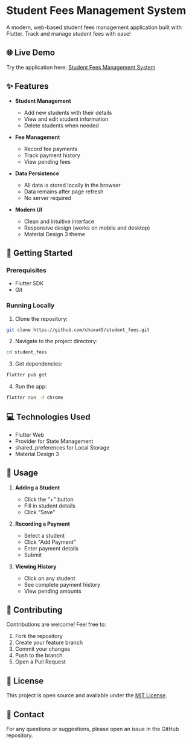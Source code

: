 # Student Fees Management System

A modern, web-based student fees management application built with Flutter. Track and manage student fees with ease!

## 🌐 Live Demo

Try the application here: [Student Fees Management System](https://chaxu45.github.io/student_fees/)

## ✨ Features

- **Student Management**
  - Add new students with their details
  - View and edit student information
  - Delete students when needed

- **Fee Management**
  - Record fee payments
  - Track payment history
  - View pending fees

- **Data Persistence**
  - All data is stored locally in the browser
  - Data remains after page refresh
  - No server required

- **Modern UI**
  - Clean and intuitive interface
  - Responsive design (works on mobile and desktop)
  - Material Design 3 theme

## 🚀 Getting Started

### Prerequisites
- Flutter SDK
- Git

### Running Locally

1. Clone the repository:
```bash
git clone https://github.com/chaxu45/student_fees.git
```

2. Navigate to the project directory:
```bash
cd student_fees
```

3. Get dependencies:
```bash
flutter pub get
```

4. Run the app:
```bash
flutter run -d chrome
```

## 💻 Technologies Used

- Flutter Web
- Provider for State Management
- shared_preferences for Local Storage
- Material Design 3

## 📱 Usage

1. **Adding a Student**
   - Click the "+" button
   - Fill in student details
   - Click "Save"

2. **Recording a Payment**
   - Select a student
   - Click "Add Payment"
   - Enter payment details
   - Submit

3. **Viewing History**
   - Click on any student
   - See complete payment history
   - View pending amounts

## 🤝 Contributing

Contributions are welcome! Feel free to:
1. Fork the repository
2. Create your feature branch
3. Commit your changes
4. Push to the branch
5. Open a Pull Request

## 📄 License

This project is open source and available under the [MIT License](LICENSE).

## 👥 Contact

For any questions or suggestions, please open an issue in the GitHub repository.
